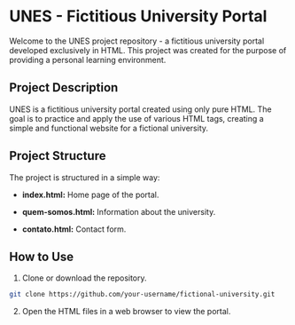 # UNES - Fictitious University Portal

Welcome to the UNES project repository - a fictitious university portal developed exclusively in HTML. This project was created for the purpose of providing a personal learning environment.

## Project Description

UNES is a fictitious university portal created using only pure HTML. The goal is to practice and apply the use of various HTML tags, creating a simple and functional website for a fictional university.

## Project Structure

The project is structured in a simple way:

- **index.html:** Home page of the portal.
  
- **quem-somos.html:** Information about the university.

- **contato.html:** Contact form.

## How to Use

1. Clone or download the repository.

```bash
git clone https://github.com/your-username/fictional-university.git
```

2. Open the HTML files in a web browser to view the portal.
